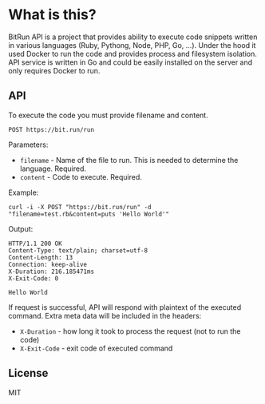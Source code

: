 # What is this?

BitRun API is a project that provides ability to execute code snippets
written in various languages (Ruby, Pythong, Node, PHP, Go, ...). Under the hood
it used Docker to run the code and provides process and filesystem isolation. API
service is written in Go and could be easily installed on the server and only 
requires Docker to run.

## API

To execute the code you must provide filename and content. 

```
POST https://bit.run/run
```

Parameters:

- `filename` - Name of the file to run. This is needed to determine the language. Required.
- `content` - Code to execute. Required.

Example:

```
curl -i -X POST "https://bit.run/run" -d "filename=test.rb&content=puts 'Hello World'"
```

Output:

```
HTTP/1.1 200 OK
Content-Type: text/plain; charset=utf-8
Content-Length: 13
Connection: keep-alive
X-Duration: 216.185471ms
X-Exit-Code: 0

Hello World
```

If request is successful, API will respond with plaintext of the executed command.
Extra meta data will be included in the headers:

- `X-Duration` - how long it took to process the request (not to run the code)
- `X-Exit-Code` - exit code of executed command

## License

MIT